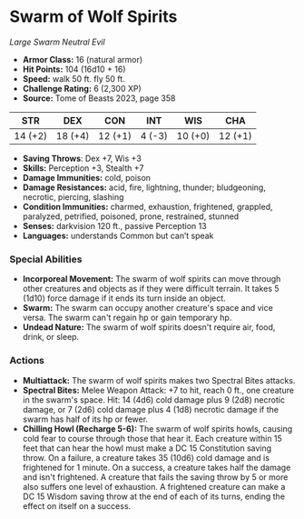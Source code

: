 # Swarm of Wolf Spirits

*Large* *Swarm* *Neutral Evil*

- **Armor Class:** 16 (natural armor)
- **Hit Points:** 104 (16d10 + 16)
- **Speed:** walk 50 ft. fly 50 ft.
- **Challenge Rating:** 6 (2,300 XP)
- **Source:** Tome of Beasts 2023, page 358

| STR | DEX | CON | INT | WIS | CHA |
| --- | --- | --- | --- | --- | --- |
| 14 (+2) | 18 (+4) | 12 (+1) | 4 (-3) | 10 (+0) | 12 (+1) |

- **Saving Throws**: Dex +7, Wis +3
- **Skills:** Perception +3, Stealth +7
- **Damage Immunities:** cold, poison
- **Damage Resistances:** acid, fire, lightning, thunder; bludgeoning, necrotic, piercing, slashing
- **Condition Immunities:** charmed, exhaustion, frightened, grappled, paralyzed, petrified, poisoned, prone, restrained, stunned
- **Senses:** darkvision 120 ft., passive Perception 13
- **Languages:** understands Common but can’t speak

### Special Abilities

- **Incorporeal Movement:** The swarm of wolf spirits can move through other creatures and objects as if they were difficult terrain. It takes 5 (1d10) force damage if it ends its turn inside an object.
- **Swarm:** The swarm can occupy another creature's space and vice versa. The swarm can't regain hp or gain temporary hp.
- **Undead Nature:** The swarm of wolf spirits doesn't require air, food, drink, or sleep.

### Actions

- **Multiattack:** The swarm of wolf spirits makes two Spectral Bites attacks.
- **Spectral Bites:** Melee Weapon Attack: +7 to hit, reach 0 ft., one creature in the swarm's space. Hit: 14 (4d6) cold damage plus 9 (2d8) necrotic damage, or 7 (2d6) cold damage plus 4 (1d8) necrotic damage if the swarm has half of its hp or fewer.
- **Chilling Howl (Recharge 5-6):** The swarm of wolf spirits howls, causing cold fear to course through those that hear it. Each creature within 15 feet that can hear the howl must make a DC 15 Constitution saving throw. On a failure, a creature takes 35 (10d6) cold damage and is frightened for 1 minute. On a success, a creature takes half the damage and isn't frightened. A creature that fails the saving throw by 5 or more also suffers one level of exhaustion. A frightened creature can make a DC 15 Wisdom saving throw at the end of each of its turns, ending the effect on itself on a success.
